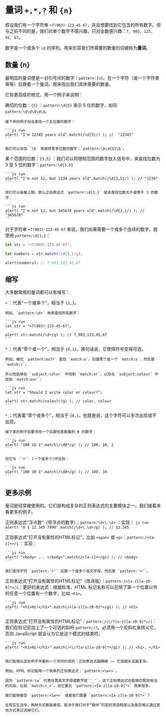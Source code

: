 # 量词 `+,*,?` 和 `{n}`

假设我们有一个字符串 `+7(903)-123-45-67`，并且想要找到它包含的所有数字。但与之前不同的是，我们对单个数字不感兴趣，只对全数感兴趣：`7, 903, 123, 45, 67`。

数字是一个或多个 `\d` 的序列。用来形容我们所需要的数量的词被称为**量词**。

## 数量 {n}

最明显的量词便是一对引号间的数字：`pattern:{n}`。在一个字符（或一个字符类等等）后跟着一个量词，用来指出我们具体需要的数量。

它有更高级的格式，用一个例子来说明：

确切的位数：`{5}`
：`pattern:\d{5}` 表示 5 位的数字，如同 `pattern:\d\d\d\d\d`。

    接下来的例子将会查找一个五位数的数字：

    ```js run
    alert( "I'm 12345 years old".match(/\d{5}/) ); //  "12345"
    ```

    我们可以添加 `\b` 来排除更多位数的数字：`pattern:\b\d{5}\b`。

某个范围的位数：`{3,5}`
：我们可以将限制范围的数字放入括号中，来查找位数为 3 至 5 位的数字：`pattern:\d{3,5}`

    ```js run
    alert( "I'm not 12, but 1234 years old".match(/\d{3,5}/) ); // "1234"
    ```

    我们可以省略上限。那么正则表达式 `pattern:\d{3,}` 就会查找位数大于或等于 3 的数字：

    ```js run
    alert( "I'm not 12, but 345678 years old".match(/\d{3,}/) ); // "345678"
    ```

对于字符串 `+7(903)-123-45-67` 来说，我们如果需要一个或多个连续的数字，就使用 `pattern:\d{1,}`：

```js run
let str = "+7(903)-123-45-67";

let numbers = str.match(/\d{1,}/g);

alert(numbers); // 7,903,123,45,67
```

## 缩写

大多数常用的量词都可以有缩写：

`+`
：代表“一个或多个”，相当于 `{1,}`。

    例如，`pattern:\d+` 用来查找所有数字：

    ```js run
    let str = "+7(903)-123-45-67";

    alert( str.match(/\d+/g) ); // 7,903,123,45,67
    ```

`?`
：代表“零个或一个”，相当于 `{0,1}`。换句话说，它使得符号变得可选。

    例如，模式 `pattern:ou?r` 查找 `match:o`，后跟零个或一个 `match:u`，然后是 `match:r`。

    所以他能够在 `subject:color` 中找到 `match:or`，以及在 `subject:colour` 中找到 `match:our`：

    ```js run
    let str = "Should I write color or colour?";

    alert( str.match(/colou?r/g) ); // color, colour
    ```

`*`
：代表着“零个或多个”，相当于 `{0,}`。也就是说，这个字符可以多次出现或不出现。

    接下来的例子将要寻找一个后跟任意数量的 0 的数字：

    ```js run
    alert( "100 10 1".match(/\d0*/g) ); // 100, 10, 1
    ```

    将它与 `'+'` (一个或多个)作比较：

    ```js run
    alert( "100 10 1".match(/\d0+/g) ); // 100, 10
    ```

## 更多示例

量词是经常被使用的。它们是构成复杂的正则表达式的主要模块之一，我们接着来看更多的例子。

正则表达式“浮点数”（带浮点的数字）：`pattern:\d+\.\d+`
：实现：
    ```js run
    alert( "0 1 12.345 7890".match(/\d+\.\d+/g) ); // 12.345
    ```

正则表达式“打开没有属性的HTML标记”，比如 `<span>` 或 `<p>`：`pattern:/<[a-z]+>/i`
：实现：

    ```js run
    alert( "<body> ... </body>".match(/<[a-z]+>/gi) ); // <body>
    ```

    我们查找字符 `pattern:'<'` 后跟一个或多个英文字母，然后是 `pattern:'>'`。

正则表达式“打开没有属性的HTML标记”（改进版）：`pattern:/<[a-z][a-z0-9]*>/i`：更好的表达式：根据标准，HTML 标记名称可以在除了第一个位置以外的任意一个位置有一个数字，比如 `<h1>`。

    ```js run
    alert( "<h1>Hi!</h1>".match(/<[a-z][a-z0-9]*>/gi) ); // <h1>
    ```

正则表达式“打开没有属性的HTML标记”：`pattern:/<\/?[a-z][a-z0-9]*>/i`：我们在标记前加上了一个可选的斜杆 `pattern:/?`。必须用一个反斜杠来转义它，否则 JavaScript 就会认为它是这个模式的结束符。

    ```js run
    alert( "<h1>Hi!</h1>".match(/<\/?[a-z][a-z0-9]*>/gi) ); // <h1>, </h1>
    ```

```smart header=“更精确意味着更复杂”
我们能够从这些例子中看到一个共同的规则：正则表达式越精确 —— 它就越长且越复杂。

例如，HTML 标记能用一个简单的正则表达式：`pattern:<\w+>`。

因为 `pattern:\w` 代表任意英文字母或数字或`'_'`，这个正则表达式也能够匹配非标注的内容，比如 `match:<_>`。但它要比 `pattern:<[a-z][a-z0-9]*>` 简单很多。

我们能够接受 `pattern:<\w+>` 或者我们需要 `pattern:<[a-z][a-z0-9]*>`？

在现实生活中，两种方式都能接受。取决于我们对于“额外”匹配的宽容程度以及是否难以通过其他方式来过滤掉它们。
```
